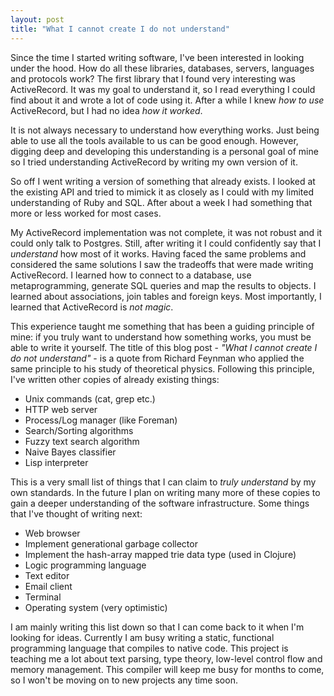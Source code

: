 ```yaml
---
layout: post
title: "What I cannot create I do not understand"
---
```


Since the time I started writing software, I've been interested in looking under the hood. How do
all these libraries, databases, servers, languages and protocols work? The first
library that I found very interesting was ActiveRecord. It was my goal to understand it, so I read everything
I could find about it and wrote a lot of code using it. After a while I knew _how to use_ ActiveRecord, but I had
no idea _how it worked_.

It is not always necessary to understand how everything works. Just being able to use all the tools available to us
can be good enough. However, digging deep and developing this understanding is a personal goal of mine so I tried
understanding ActiveRecord by writing my own version of it.

So off I went writing a version of something that already exists. I looked at the existing API and tried to mimick it
as closely as I could with my limited understanding of Ruby and SQL. After about a week I had something that
more or less worked for most cases.

My ActiveRecord implementation was not complete, it was not robust and it could only talk to Postgres. Still, after
writing it I could confidently say that I _understand_ how most of it works. Having faced the same problems and considered
the same solutions I saw the tradeoffs that were made writing ActiveRecord. I learned how to connect to a database, use
metaprogramming, generate SQL queries and map the results to objects. I learned about associations, join tables and foreign keys.
Most importantly, I learned that ActiveRecord is _not magic_.

This experience taught me something that has been a guiding principle of mine: if you truly want to understand how something
works, you must be able to write it yourself. The title of this blog post - _"What I cannot create I do not understand"_ -
is a quote from Richard Feynman who applied the same
principle to his study of theoretical physics. Following this principle, I've written other copies of already existing things:

  * Unix commands (cat, grep etc.)
  * HTTP web server
  * Process/Log manager (like Foreman)
  * Search/Sorting algorithms
  * Fuzzy text search algorithm
  * Naive Bayes classifier
  * Lisp interpreter

This is a very small list of things that I can claim to _truly understand_ by my own standards. In the future I plan on writing many
more of these copies to gain a deeper understanding of the software infrastructure. Some things that I've thought of writing next:

  * Web browser
  * Implement generational garbage collector
  * Implement the hash-array mapped trie data type (used in Clojure)
  * Logic programming language
  * Text editor
  * Email client
  * Terminal
  * Operating system (very optimistic)

I am mainly writing this list down so that I can come back to it when I'm looking for ideas. Currently I am busy writing
a static, functional programming language that compiles to native code. This project is teaching me a lot about text parsing, type theory, low-level
control flow and memory management. This compiler will keep me busy for months to come, so I won't be moving on to new projects any time soon.
